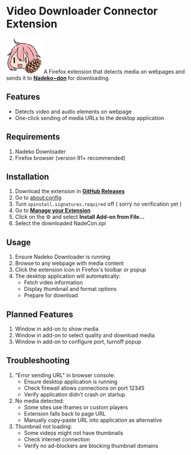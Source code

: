 # Video Downloader Connector Extension 

![Extension Icon](icons/nadecon-96.png) A Firefox extension that detects media on webpages and sends it to [**Nadeko~don**](https://github.com/izaz4141/Nadeko-don) for downloading.



## Features

- Detects video and audio elements on webpage
- One-click sending of media URLs to the desktop application

## Requirements

1. Nadeko Downloader
2. Firefox browser (version 91+ recommended)

## Installation

1. Download the extension in [**GitHub Releases**](https://github.com/izaz4141/Nadecon/releases/latest/download/NadeCon.xpi)
2. Go to [about:config](about:config)
3. Turn `xpinstall.signatures.required` off ( sorry no verification yet )
4. Go to [**Manage your Extension**](about:addons)
5. Click on the ⚙ and select **Install Add-on from File...**
6. Select the downloaded NadeCon.xpi

## Usage

1. Ensure Nadeko Downloader is running
2. Browse to any webpage with media content
3. Click the extension icon in Firefox's toolbar or popup
4. The desktop application will automatically:
    - Fetch video information
    - Display thumbnail and format options
    - Prepare for download
    
## Planned Features

1. Window in add-on to show media
2. Window in add-on to select quality and download media
3. Window in add-on to configure port, turnoff popup

## Troubleshooting
1. "Error sending URL" in browser console:
    - Ensure desktop application is running
    - Check firewall allows connections on port 12345
    - Verify application didn't crash on startup
2. No media detected:
    - Some sites use iframes or custom players
    - Extension falls back to page URL
    - Manually copy-paste URL into application as alternative
3. Thumbnail not loading:
    - Some videos might not have thumbnails
    - Check internet connection
    - Verify no ad-blockers are blocking thumbnail domains
